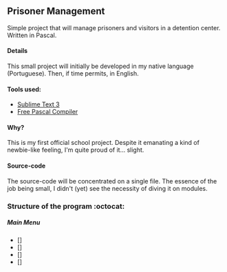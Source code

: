 ## Prisoner Management
 Simple project that will manage prisoners and visitors in a detention center. Written in Pascal.


#### Details
This small project will initially be developed in my native language (Portuguese). Then, if time permits, in English.

#### Tools used:
- [Sublime Text 3](https://www.sublimetext.com/3)
- [Free Pascal Compiler](https://www.freepascal.org/download.var)

#### Why?
This is my first official school project. Despite it emanating a kind of newbie-like feeling, I'm quite proud of it... slight.

#### Source-code
The source-code will be concentrated on a single file. The essence of the job being small, I didn't (yet) see the necessity of diving it on modules.

### Structure of the program :octocat:

##### Main Menu
- [] 
- [] 
- [] 
- [] 